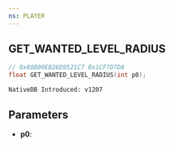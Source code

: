 ```yaml
---
ns: PLAYER
---
```

## GET_WANTED_LEVEL_RADIUS

```c
// 0x80B00EB26D9521C7 0x1CF7D7DA
float GET_WANTED_LEVEL_RADIUS(int p0);
```

```
NativeDB Introduced: v1207
```

## Parameters
* **p0**:
